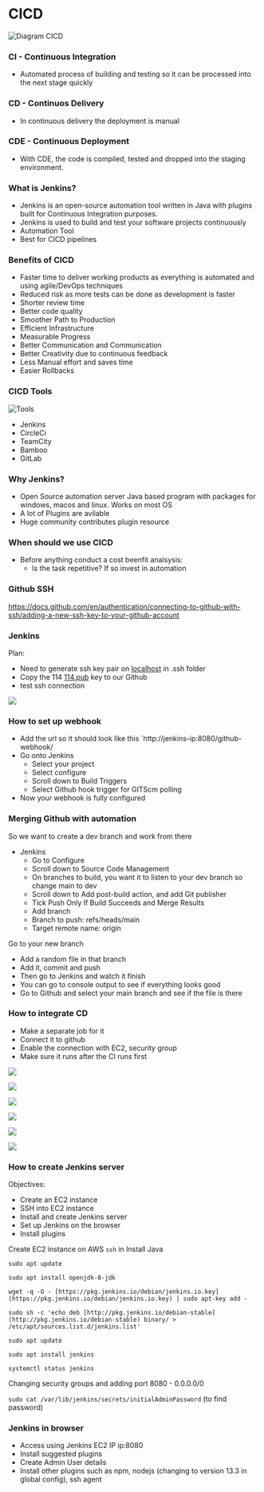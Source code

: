 # CICD

![Diagram CICD](/images/cicd_diagram_jenkins.png)

### CI - Continuous Integration
- Automated process of building and testing so it can be processed into the next stage quickly

### CD - Continuos Delivery
- In continuous delivery the deployment is manual

### CDE - Continuous Deployment
- With CDE, the code is compiled, tested and dropped into the staging environment.


### What is Jenkins?
- Jenkins is an open-source automation tool written in Java with plugins built for Continuous Integration purposes. 
- Jenkins is used to build and test your software projects continuously
- Automation Tool
- Best for CICD pipelines


### Benefits of CICD
- Faster time to deliver working products as everything is automated and using agile/DevOps techniques
- Reduced risk as more tests can be done as development is faster
- Shorter review time
- Better code quality
- Smoother Path to Production
- Efficient Infrastructure
- Measurable Progress
- Better Communication and Communication
- Better Creativity due to continuous feedback
- Less Manual effort and saves time
- Easier Rollbacks

### CICD Tools
![Tools](/images/cicd_tools.png)

- Jenkins
- CircleCi
- TeamCity
- Bamboo
- GitLab

### Why Jenkins?
- Open Source automation server
Java based program with packages for windows, macos and linux. Works on most OS
- A lot of Plugins are avilable
- Huge community contributes plugin resource


### When should we use CICD
- Before anything conduct a cost beenfit analsysis:
    - Is the task repetitive? If so invest in automation


### Github SSH
https://docs.github.com/en/authentication/connecting-to-github-with-ssh/adding-a-new-ssh-key-to-your-github-account


### Jenkins
Plan:
- Need to generate ssh key pair on [localhost](http://localhost) in .ssh folder
- Copy the 114 [114.pub](http://114.pub) key to our Github
- test ssh connection

![](/images/jenkins_diagram.png)

### How to set up webhook
- Add the url so it should look like this `http://jenkins-ip:8080/github-webhook/
- Go onto Jenkins
    - Select your project
    - Select configure
    - Scroll down to Build Triggers
    - Select Github hook trigger for GITScm polling
- Now your webhook is fully configured

### Merging Github with automation
So we want to create a dev branch and work from there

- Jenkins
    - Go to Configure
    - Scroll down to Source Code Management
    - On branches to build, you want it to listen to your dev branch so change main to dev
    - Scroll down to Add post-build action, and add Git publisher
    - Tick Push Only If Build Succeeds and Merge Results
    - Add branch
    - Branch to push: refs/heads/main
    - Target remote name: origin

Go to your new branch
- Add a random file in that branch
- Add it, commit and push 
- Then go to Jenkins and watch it finish
- You can go to console output to see if everything looks good
- Go to Github and select your main branch and see if the file is there


### How to integrate CD
- Make a separate job for it
- Connect it to github
- Enable the connection with EC2, security group
- Make sure it runs after the CI runs first

![](/images/ss1.png)

![](/images/ss2.png)

![](/images/ss3.png)

![](/images/ss4.png)

![](/images/ss5.png)

![](/images/ss6/png)

### How to create Jenkins server
Objectives:
- Create an EC2 instance
- SSH into EC2 instance
- Install and create Jenkins server
- Set up Jenkins on the browser
- Install plugins

Create EC2 instance on AWS
`ssh` in
Install Java

`sudo apt update`

`sudo apt install openjdk-8-jdk`

`wget -q -O - [https://pkg.jenkins.io/debian/jenkins.io.key](https://pkg.jenkins.io/debian/jenkins.io.key) | sudo apt-key add -`

`sudo sh -c 'echo deb [http://pkg.jenkins.io/debian-stable](http://pkg.jenkins.io/debian-stable) binary/ > /etc/apt/sources.list.d/jenkins.list'`

`sudo apt update`

`sudo apt install jenkins`

`systemctl status jenkins`

Changing security groups and adding port 8080 - 0.0.0.0/0

`sudo cat /var/lib/jenkins/secrets/initialAdminPassword` (to find password)

### Jenkins in browser
- Access using Jenkins EC2 IP ip:8080
- Install suggested plugins
- Create Admin User details
- Install other plugins such as npm, nodejs (changing to version 13.3 in global config), ssh agent
